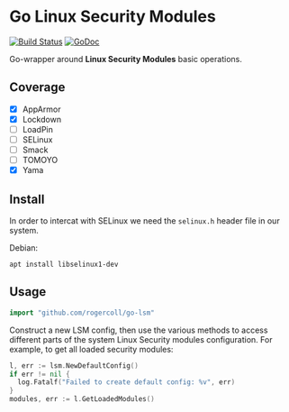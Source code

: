 # Go Linux Security Modules

[![Build Status](https://github.com/rogercoll/go-lsm/workflows/Lint%20and%20Test/badge.svg)](https://github.com/rogercoll/go-lsm/actions?workflow=Lint%20and%20Test)
[![GoDoc](https://godoc.org/github.com/rogercoll/go-lsm?status.svg)](https://godoc.org/github.com/rogercoll/go-lsm)

Go-wrapper around **Linux Security Modules** basic operations. 

## Coverage

- [x] AppArmor
- [x] Lockdown
- [ ] LoadPin
- [ ] SELinux
- [ ] Smack
- [ ] TOMOYO
- [x] Yama

## Install

In order to intercat with SELinux we need the `selinux.h` header file in our system.

Debian:

```
apt install libselinux1-dev
```

## Usage

```go
import "github.com/rogercoll/go-lsm"
```

Construct a new LSM config, then use the various methods to access different parts of the system Linux Security modules configuration. For example, to get all loaded security modules:

```go
l, err := lsm.NewDefaultConfig()
if err != nil {
  log.Fatalf("Failed to create default config: %v", err)
}
modules, err := l.GetLoadedModules()
```
